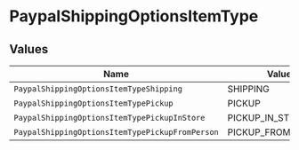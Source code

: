 # PaypalShippingOptionsItemType


## Values

| Name                                            | Value                                           |
| ----------------------------------------------- | ----------------------------------------------- |
| `PaypalShippingOptionsItemTypeShipping`         | SHIPPING                                        |
| `PaypalShippingOptionsItemTypePickup`           | PICKUP                                          |
| `PaypalShippingOptionsItemTypePickupInStore`    | PICKUP_IN_STORE                                 |
| `PaypalShippingOptionsItemTypePickupFromPerson` | PICKUP_FROM_PERSON                              |